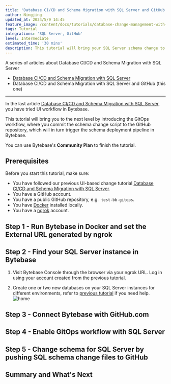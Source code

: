 ```yaml
---
title: 'Database CI/CD and Schema Migration with SQL Server and GitHub'
author: Ningjing
updated_at: 2024/5/9 14:45
feature_image: /content/docs/tutorials/database-change-management-with-sql-server-and-github/sqlserver-github-feature.webp
tags: Tutorial
integrations: 'SQL Server, GitHub'
level: Intermediate
estimated_time: '30 mins'
description: This tutorial will bring your SQL Server schema change to the next level by introducing the GitOps workflow, where you commit schema change script to the GitHub repository, which will in turns trigger the schema deployment pipeline in Bytebase.
---
```


A series of articles about Database CI/CD and Schema Migration with SQL Server

- [Database CI/CD and Schema Migration with SQL Server](/docs/tutorials/database-change-management-with-sql-server)
- Database CI/CD and Schema Migration with SQL Server and GitHub (this one)

---

In the last article [Database CI/CD and Schema Migration with SQL Server](/docs/tutorials/database-change-management-with-sql-server), you have tried UI workflow in Bytebase.

This tutorial will bring you to the next level by introducing the GitOps workflow, where you commit the schema change script to the GitHub repository, which will in turn trigger the schema deployment pipeline in Bytebase.

You can use Bytebase's **Community Plan** to finish the tutorial.

## Prerequisites

Before you start this tutorial, make sure:

- You have followed our previous UI-based change tutorial [Database CI/CD and Schema Migration with SQL Server](/docs/tutorials/database-change-management-with-sql-server).
- You have a GitHub account.
- You have a public GitHub repository, e.g.  `test-bb-gitops`.
- You have [Docker](https://www.docker.com/) installed locally.
- You have a [ngrok](http://ngrok.com) account.

## Step 1 - Run Bytebase in Docker and set the External URL generated by ngrok

<IncludeBlock url="/docs/get-started/install/vcs-with-ngrok"></IncludeBlock>

## Step 2 - Find your SQL Server instance in Bytebase

1. Visit Bytebase Console through the browser via your ngrok URL. Log in using your account created from the previous tutorial.

1. Create one or two new databases on your SQL Server instances for different environments, refer to [previous tutorial](/docs/tutorials/database-change-management-with-sql-server) if you need help.
   ![home](/content/docs/tutorials/database-change-management-with-sql-server-and-github/bb-project-dbs-sql-server.webp)

## Step 3 - Connect Bytebase with GitHub.com

<IncludeBlock url="/docs/tutorials/share/vcs-with-github"></IncludeBlock>

## Step 4 - Enable GitOps workflow with SQL Server

<IncludeBlock url="/docs/tutorials/share/vcs-in-project-github"></IncludeBlock>

## Step 5 - Change schema for SQL Server by pushing SQL schema change files to GitHub

<IncludeBlock url="/docs/tutorials/share/vcs-change-github" db="sql-server"></IncludeBlock>

## Summary and What's Next

<IncludeBlock url="/docs/tutorials/share/vcs-summary-github"></IncludeBlock>
